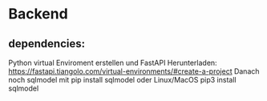 # Backend
## dependencies:
Python virtual Enviroment erstellen und FastAPI Herunterladen: https://fastapi.tiangolo.com/virtual-environments/#create-a-project
Danach noch sqlmodel mit pip install sqlmodel oder Linux/MacOS pip3 install sqlmodel
